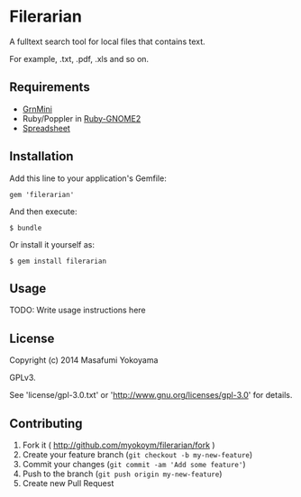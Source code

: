 # Filerarian

A fulltext search tool for local files that contains text.

For example, .txt, .pdf, .xls and so on.

## Requirements

* [GrnMini](https://github.com/ongaeshi/grn_mini)
* Ruby/Poppler in [Ruby-GNOME2](http://ruby-gnome2.sourceforge.jp/)
* [Spreadsheet](https://github.com/zdavatz/spreadsheet)

## Installation

Add this line to your application's Gemfile:

    gem 'filerarian'

And then execute:

    $ bundle

Or install it yourself as:

    $ gem install filerarian

## Usage

TODO: Write usage instructions here

## License

Copyright (c) 2014  Masafumi Yokoyama

GPLv3.

See 'license/gpl-3.0.txt' or 'http://www.gnu.org/licenses/gpl-3.0' for details.

## Contributing

1. Fork it ( http://github.com/myokoym/filerarian/fork )
2. Create your feature branch (`git checkout -b my-new-feature`)
3. Commit your changes (`git commit -am 'Add some feature'`)
4. Push to the branch (`git push origin my-new-feature`)
5. Create new Pull Request

